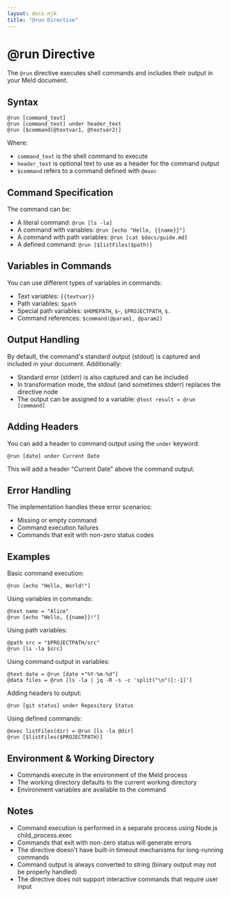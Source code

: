 ```yaml
---
layout: docs.njk
title: "@run Directive"
---
```


# @run Directive

The `@run` directive executes shell commands and includes their output in your Meld document.

## Syntax

```meld
@run [command_text]
@run [command_text] under header_text
@run [$command(@textvar1, @textvar2)]
```

Where:
- `command_text` is the shell command to execute
- `header_text` is optional text to use as a header for the command output
- `$command` refers to a command defined with `@exec`

## Command Specification

The command can be:
- A literal command: `@run [ls -la]`
- A command with variables: `@run [echo "Hello, {{name}}"]`
- A command with path variables: `@run [cat $docs/guide.md]`
- A defined command: `@run [$listFiles($path)]`

## Variables in Commands

You can use different types of variables in commands:
- Text variables: `{{textvar}}`
- Path variables: `$path`
- Special path variables: `$HOMEPATH`, `$~`, `$PROJECTPATH`, `$.`
- Command references: `$command(@param1, @param2)`

## Output Handling

By default, the command's standard output (stdout) is captured and included in your document. Additionally:

- Standard error (stderr) is also captured and can be included
- In transformation mode, the stdout (and sometimes stderr) replaces the directive node
- The output can be assigned to a variable: `@text result = @run [command]`

## Adding Headers

You can add a header to command output using the `under` keyword:

```meld
@run [date] under Current Date
```

This will add a header "Current Date" above the command output.

## Error Handling

The implementation handles these error scenarios:
- Missing or empty command
- Command execution failures
- Commands that exit with non-zero status codes

## Examples

Basic command execution:
```meld
@run [echo "Hello, World!"]
```

Using variables in commands:
```meld
@text name = "Alice"
@run [echo "Hello, {{name}}!"]
```

Using path variables:
```meld
@path src = "$PROJECTPATH/src"
@run [ls -la $src]
```

Using command output in variables:
```meld
@text date = @run [date +"%Y-%m-%d"]
@data files = @run [ls -la | jq -R -s -c 'split("\n")[:-1]']
```

Adding headers to output:
```meld
@run [git status] under Repository Status
```

Using defined commands:
```meld
@exec listFiles(dir) = @run [ls -la @dir]
@run [$listFiles($PROJECTPATH)]
```

## Environment & Working Directory

- Commands execute in the environment of the Meld process
- The working directory defaults to the current working directory
- Environment variables are available to the command

## Notes

- Command execution is performed in a separate process using Node.js child_process.exec
- Commands that exit with non-zero status will generate errors
- The directive doesn't have built-in timeout mechanisms for long-running commands
- Command output is always converted to string (binary output may not be properly handled)
- The directive does not support interactive commands that require user input